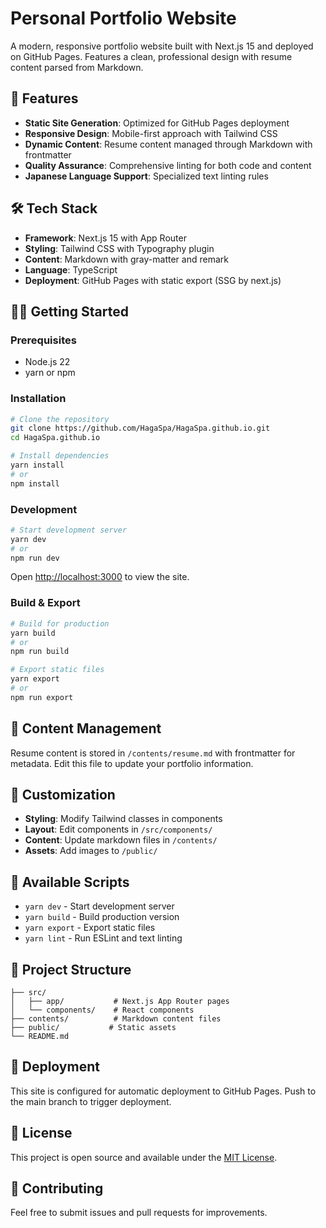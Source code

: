 # Personal Portfolio Website

A modern, responsive portfolio website built with Next.js 15 and deployed on GitHub Pages. Features a clean, professional design with resume content parsed from Markdown.

## 🚀 Features

- **Static Site Generation**: Optimized for GitHub Pages deployment
- **Responsive Design**: Mobile-first approach with Tailwind CSS
- **Dynamic Content**: Resume content managed through Markdown with frontmatter
- **Quality Assurance**: Comprehensive linting for both code and content
- **Japanese Language Support**: Specialized text linting rules

## 🛠️ Tech Stack

- **Framework**: Next.js 15 with App Router
- **Styling**: Tailwind CSS with Typography plugin
- **Content**: Markdown with gray-matter and remark
- **Language**: TypeScript
- **Deployment**: GitHub Pages with static export (SSG by next.js)

## 🏃‍♂️ Getting Started

### Prerequisites
- Node.js 22
- yarn or npm

### Installation

```bash
# Clone the repository
git clone https://github.com/HagaSpa/HagaSpa.github.io.git
cd HagaSpa.github.io

# Install dependencies
yarn install
# or
npm install
```

### Development

```bash
# Start development server
yarn dev
# or
npm run dev
```

Open [http://localhost:3000](http://localhost:3000) to view the site.

### Build & Export

```bash
# Build for production
yarn build
# or
npm run build

# Export static files
yarn export
# or
npm run export
```

## 📝 Content Management

Resume content is stored in `/contents/resume.md` with frontmatter for metadata. Edit this file to update your portfolio information.

## 🎨 Customization

- **Styling**: Modify Tailwind classes in components
- **Layout**: Edit components in `/src/components/`
- **Content**: Update markdown files in `/contents/`
- **Assets**: Add images to `/public/`

## 🔧 Available Scripts

- `yarn dev` - Start development server
- `yarn build` - Build production version
- `yarn export` - Export static files
- `yarn lint` - Run ESLint and text linting

## 📁 Project Structure

```
├── src/
│   ├── app/           # Next.js App Router pages
│   └── components/    # React components
├── contents/          # Markdown content files
├── public/           # Static assets
└── README.md
```

## 🚀 Deployment

This site is configured for automatic deployment to GitHub Pages. Push to the main branch to trigger deployment.

## 📄 License

This project is open source and available under the [MIT License](LICENSE).

## 🤝 Contributing

Feel free to submit issues and pull requests for improvements.
